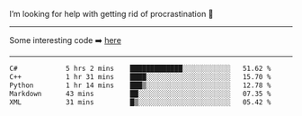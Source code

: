 I’m looking for help with getting rid of procrastination 🤔

-----

Some interesting code :arrow_right: [here](https://github.com/zhen8838/playground)

-----

<!--START_SECTION:waka-->

```txt
C#            5 hrs 2 mins    █████████████░░░░░░░░░░░░   51.62 %
C++           1 hr 31 mins    ████░░░░░░░░░░░░░░░░░░░░░   15.70 %
Python        1 hr 14 mins    ███▒░░░░░░░░░░░░░░░░░░░░░   12.78 %
Markdown      43 mins         ██░░░░░░░░░░░░░░░░░░░░░░░   07.35 %
XML           31 mins         █▒░░░░░░░░░░░░░░░░░░░░░░░   05.42 %
```

<!--END_SECTION:waka-->

<!--
**zhen8838/zhen8838** is a ✨ _special_ ✨ repository because its `README.md` (this file) appears on your GitHub profile.

Here are some ideas to get you started:

- 🔭 I’m currently working on ...
- 🌱 I’m currently learning ...
- 👯 I’m looking to collaborate on ...
 ...
- 💬 Ask me about ...
- 📫 How to reach me: ...
- 😄 Pronouns: ...
- ⚡ Fun fact: ...
-->
